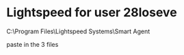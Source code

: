 # Lightspeed for user 28loseve

C:\Program Files\Lightspeed Systems\Smart Agent

paste in the 3 files
